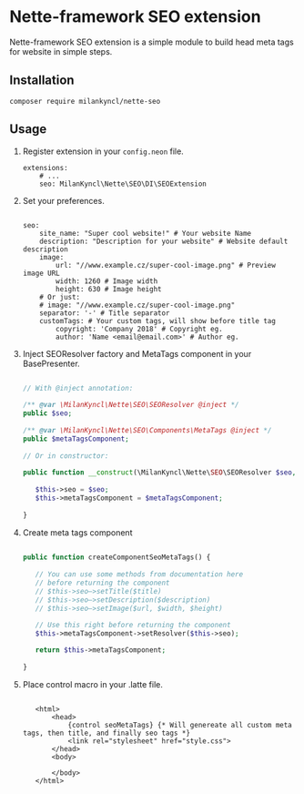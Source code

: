 # Nette-framework SEO extension

Nette-framework SEO extension is a simple module to build head meta tags for website in simple steps.

## Installation

```shell
composer require milankyncl/nette-seo
```

## Usage

1. Register extension in your ```config.neon``` file.

    ```neon
    extensions:
        # ...
        seo: MilanKyncl\Nette\SEO\DI\SEOExtension
    ```

2. Set your preferences.

    ```neon
    
    seo:
        site_name: "Super cool website!" # Your website Name
        description: "Description for your website" # Website default description
        image: 
            url: "//www.example.cz/super-cool-image.png" # Preview image URL
            width: 1260 # Image width
            height: 630 # Image height
        # Or just:
        # image: "//www.example.cz/super-cool-image.png"
        separator: '-' # Title separator 
        customTags: # Your custom tags, will show before title tag
            copyright: 'Company 2018' # Copyright eg.
            author: 'Name <email@email.com>' # Author eg.
    ```
    
3. Inject SEOResolver factory and MetaTags component in your BasePresenter.

    ```php
    
    // With @inject annotation:
     
    /** @var \MilanKyncl\Nette\SEO\SEOResolver @inject */
    public $seo;
     
    /** @var \MilanKyncl\Nette\SEO\Components\MetaTags @inject */
    public $metaTagsComponent;
     
    // Or in constructor:
     
    public function __construct(\MilanKyncl\Nette\SEO\SEOResolver $seo, \MilanKyncl\Nette\SEO\Components\MetaTags $metaTagsComponent) {
     
       $this->seo = $seo;
       $this->metaTagsComponent = $metaTagsComponent;
     
    }
 
    ```
    
4. Create meta tags component

    ```php
     
    public function createComponentSeoMetaTags() {
       
       // You can use some methods from documentation here
       // before returning the component
       // $this->seo–>setTitle($title)
       // $this->seo–>setDescription($description)
       // $this->seo–>setImage($url, $width, $height)
        
       // Use this right before returning the component
       $this->metaTagsComponent->setResolver($this->seo);
 
       return $this->metaTagsComponent;   
     
    }
 
    ```
    
5. Place control macro in your .latte file.
    
    ```latte
       
       <html>
           <head>
               {control seoMetaTags} {* Will genereate all custom meta tags, then title, and finally seo tags *}
               <link rel="stylesheet" href="style.css">   
           </head>
           <body>
        
           </body>
       </html>
    ```